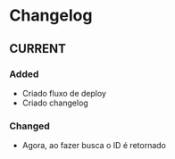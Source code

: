 # Changelog

## CURRENT

### Added
- Criado fluxo de deploy
- Criado changelog

### Changed
- Agora, ao fazer busca o ID é retornado